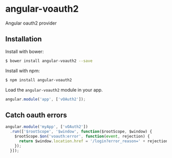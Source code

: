 angular-voauth2
==================

Angular oauth2 provider

## Installation

Install with bower:

```bash
$ bower install angular-voauth2 --save
```

Install with npm:

```bash
$ npm install angular-voauth2
```

Load the `angular-voauth2` module in your app.

```javascript
angular.module('app', ['vOAuth2']);
```

## Catch oauth errors

```javascript
angular.module('myApp', ['vOAuth2'])
  .run(['$rootScope', '$window', function($rootScope, $window) {
    $rootScope.$on('voauth:error', function(event, rejection) {
      return $window.location.href = '/login?error_reason=' + rejection.data.error;
    });
  }]);
```